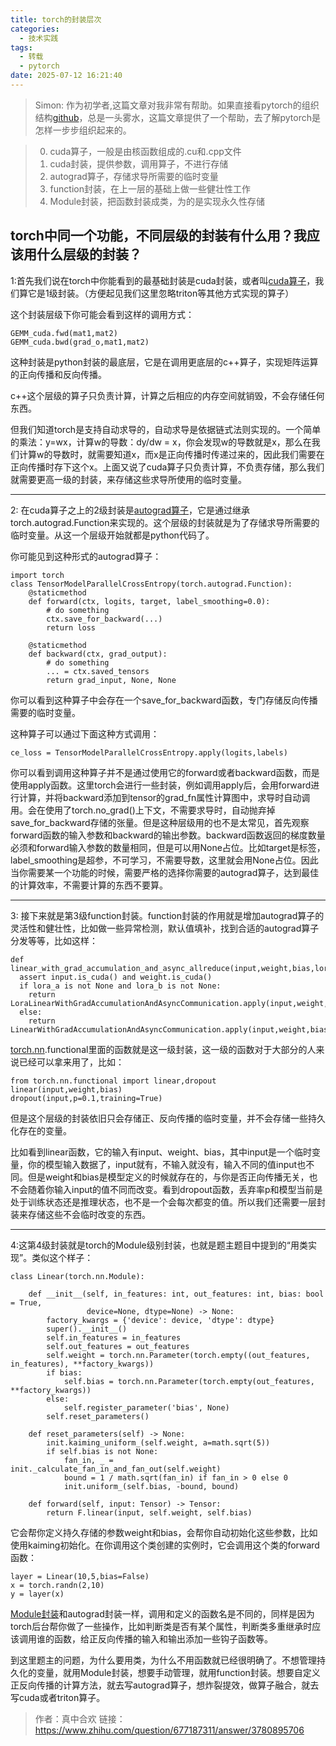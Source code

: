 ```yaml
---
title: torch的封装层次
categories:
  - 技术实践
tags:
  - 转载
  - pytorch
date: 2025-07-12 16:21:40
---
```

> Simon: 作为初学者,这篇文章对我非常有帮助。如果直接看pytorch的组织结构[github](https://github.com/pytorch/pytorch)，总是一头雾水，这篇文章提供了一个帮助，去了解pytorch是怎样一步步组织起来的。

> 0. cuda算子，一般是由核函数组成的.cu和.cpp文件
> 1. cuda封装，提供参数，调用算子，不进行存储
> 2. autograd算子，存储求导所需要的临时变量
> 3. function封装，在上一层的基础上做一些健壮性工作
> 4. Module封装，把函数封装成类，为的是实现永久性存储

torch中同一个功能，不同层级的封装有什么用？我应该用什么层级的封装？
-------------------------------------------------------------------

1:首先我们说在torch中你能看到的最基础封装是cuda封装，或者叫[cuda算子](https://zhida.zhihu.com/search?content_id=691781227&content_type=Answer&match_order=1&q=cuda%E7%AE%97%E5%AD%90&zhida_source=entity)，我们算它是1级封装。（方便起见我们这里忽略triton等其他方式实现的算子）

这个封装层级下你可能会看到这样的调用方式：

```text
GEMM_cuda.fwd(mat1,mat2)
GEMM_cuda.bwd(grad_o,mat1,mat2)
```

这种封装是python封装的最底层，它是在调用更底层的c++算子，实现矩阵运算的正向传播和反向传播。

c++这个层级的算子只负责计算，计算之后相应的内存空间就销毁，不会存储任何东西。

但我们知道torch是支持自动求导的，自动求导是依据链式法则实现的。一个简单的乘法：y=wx，计算w的导数：dy/dw = x，你会发现w的导数就是x，那么在我们计算w的导数时，就需要知道x，而x是正向传播时传递过来的，因此我们需要在正向传播时存下这个x。上面又说了cuda算子只负责计算，不负责存储，那么我们就需要更高一级的封装，来存储这些求导所使用的临时变量。

---

2: 在cuda算子之上的2级封装是[autograd算子](https://zhida.zhihu.com/search?content_id=691781227&content_type=Answer&match_order=1&q=autograd%E7%AE%97%E5%AD%90&zhida_source=entity)，它是通过继承torch.autograd.Function来实现的。这个层级的封装就是为了存储求导所需要的临时变量。从这一个层级开始就都是python代码了。

你可能见到这种形式的autograd算子：

```text
import torch
class TensorModelParallelCrossEntropy(torch.autograd.Function):
    @staticmethod
    def forward(ctx, logits, target, label_smoothing=0.0):
        # do something
        ctx.save_for_backward(...)
        return loss

    @staticmethod
    def backward(ctx, grad_output):
        # do something
        ... = ctx.saved_tensors
        return grad_input, None, None
```

你可以看到这种算子中会存在一个save_for_backward函数，专门存储反向传播需要的临时变量。

这种算子可以通过下面这种方式调用：

```text
ce_loss = TensorModelParallelCrossEntropy.apply(logits,labels)
```

你可以看到调用这种算子并不是通过使用它的forward或者backward函数，而是使用apply函数。这里torch会进行一些封装，例如调用apply后，会用forward进行计算，并将backward添加到tensor的grad_fn属性计算图中，求导时自动调用。会在使用了torch.no_grad()上下文，不需要求导时，自动抛弃掉save_for_backward存储的张量。但是这种层级用的也不是太常见，首先观察forward函数的输入参数和backward的输出参数。backward函数返回的梯度数量必须和forward输入参数的数量相同，但是可以用None占位。比如target是标签，label_smoothing是超参，不可学习，不需要导数，这里就会用None占位。因此当你需要某一个功能的时候，需要严格的选择你需要的autograd算子，达到最佳的计算效率，不需要计算的东西不要算。

---

3: 接下来就是第3级function封装。function封装的作用就是增加autograd算子的灵活性和健壮性，比如做一些异常检测，默认值填补，找到合适的autograd算子分发等等，比如这样：

```text
def linear_with_grad_accumulation_and_async_allreduce(input,weight,bias,lora_a=None,lora_b=None):
  assert input.is_cuda() and weight.is_cuda()
  if lora_a is not None and lora_b is not None:
    return LoraLinearWithGradAccumulationAndAsyncCommunication.apply(input,weight,bias,lora_a,lora_b)
  else:
    return LinearWithGradAccumulationAndAsyncCommunication.apply(input,weight,bias)
```

[torch.nn](https://zhida.zhihu.com/search?content_id=691781227&content_type=Answer&match_order=1&q=torch.nn&zhida_source=entity).functional里面的函数就是这一级封装，这一级的函数对于大部分的人来说已经可以拿来用了，比如：

```text
from torch.nn.functional import linear,dropout
linear(input,weight,bias)
dropout(input,p=0.1,training=True)
```

但是这个层级的封装依旧只会存储正、反向传播的临时变量，并不会存储一些持久化存在的变量。

比如看到linear函数，它的输入有input、weight、bias，其中input是一个临时变量，你的模型输入数据了，input就有，不输入就没有，输入不同的值input也不同。但是weight和bias是模型定义的时候就存在的，与你是否正向传播无关，也不会随着你输入input的值不同而改变。看到dropout函数，丢弃率p和模型当前是处于训练状态还是推理状态，也不是一个会每次都变的值。所以我们还需要一层封装来存储这些不会临时改变的东西。

---

4:这第4级封装就是torch的Module级别封装，也就是题主题目中提到的“用类实现”。类似这个样子：

```text
class Linear(torch.nn.Module):
  
    def __init__(self, in_features: int, out_features: int, bias: bool = True,
                 device=None, dtype=None) -> None:
        factory_kwargs = {'device': device, 'dtype': dtype}
        super().__init__()
        self.in_features = in_features
        self.out_features = out_features
        self.weight = torch.nn.Parameter(torch.empty((out_features, in_features), **factory_kwargs))
        if bias:
            self.bias = torch.nn.Parameter(torch.empty(out_features, **factory_kwargs))
        else:
            self.register_parameter('bias', None)
        self.reset_parameters()

    def reset_parameters(self) -> None:
        init.kaiming_uniform_(self.weight, a=math.sqrt(5))
        if self.bias is not None:
            fan_in, _ = init._calculate_fan_in_and_fan_out(self.weight)
            bound = 1 / math.sqrt(fan_in) if fan_in > 0 else 0
            init.uniform_(self.bias, -bound, bound)

    def forward(self, input: Tensor) -> Tensor:
        return F.linear(input, self.weight, self.bias)
```

它会帮你定义持久存储的参数weight和bias，会帮你自动初始化这些参数，比如使用kaiming初始化。在你调用这个类创建的实例时，它会调用这个类的forward函数：

```text
layer = Linear(10,5,bias=False)
x = torch.randn(2,10)
y = layer(x)
```

[Module封装](https://zhida.zhihu.com/search?content_id=691781227&content_type=Answer&match_order=1&q=Module%E5%B0%81%E8%A3%85&zhida_source=entity)和autograd封装一样，调用和定义的函数名是不同的，同样是因为torch后台帮你做了一些操作，比如判断类是否有某个属性，判断类多重继承时应该调用谁的函数，给正反向传播的输入和输出添加一些钩子函数等。

到这里题主的问题，为什么要用类，为什么不用函数就已经很明确了。不想管理持久化的变量，就用Module封装，想要手动管理，就用function封装。想要自定义正反向传播的计算方法，就去写autograd算子，想炸裂提效，做算子融合，就去写cuda或者triton算子。

> 作者：真中合欢
> 链接：https://www.zhihu.com/question/677187311/answer/3780895706
